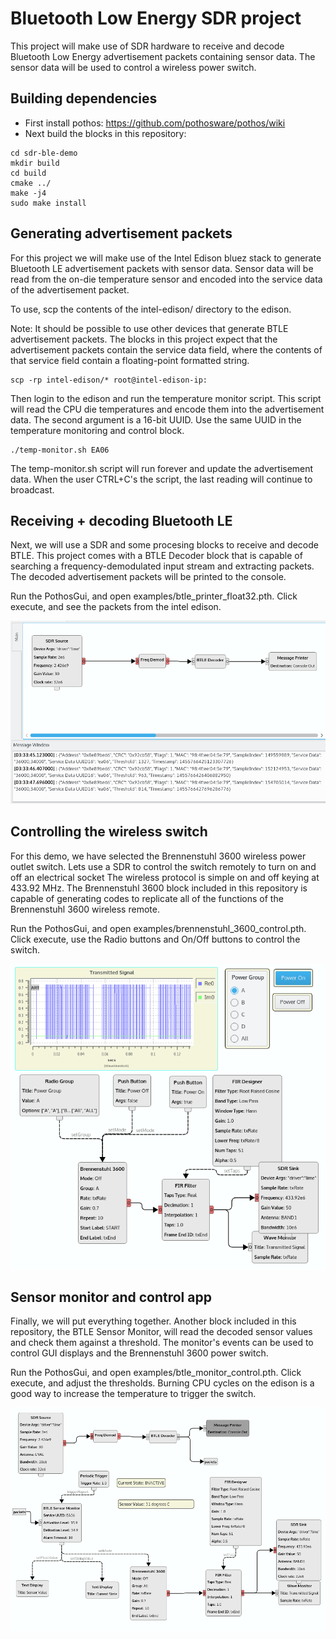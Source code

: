 # Bluetooth Low Energy SDR project

This project will make use of SDR hardware to receive and decode
Bluetooth Low Energy advertisement packets containing sensor data.
The sensor data will be used to control a wireless power switch.

## Building dependencies

* First install pothos: https://github.com/pothosware/pothos/wiki
* Next build the blocks in this repository:

```
cd sdr-ble-demo
mkdir build
cd build
cmake ../
make -j4
sudo make install
```

## Generating advertisement packets

For this project we will make use of the Intel Edison bluez stack
to generate Bluetooth LE advertisement packets with sensor data.
Sensor data will be read from the on-die temperature sensor
and encoded into the service data of the advertisement packet.

To use, scp the contents of the intel-edison/ directory to the edison.

Note: It should be possible to use other devices that generate BTLE advertisement packets.
The blocks in this project expect that the advertisement packets contain the service data field,
where the contents of that service field contain a floating-point formatted string.

```
scp -rp intel-edison/* root@intel-edison-ip:
```

Then login to the edison and run the temperature monitor script.
This script will read the CPU die temperatures and encode them
into the advertisement data. The second argument is a 16-bit UUID.
Use the same UUID in the temperature monitoring and control block.

```
./temp-monitor.sh EA06
```

The temp-monitor.sh script will run forever and update the advertisement data.
When the user CTRL+C's the script, the last reading will continue to broadcast.

## Receiving + decoding Bluetooth LE

Next, we will use a SDR and some procesing blocks to receive and decode BTLE.
This project comes with a BTLE Decoder block that is capable of
searching a frequency-demodulated input stream and extracting packets.
The decoded advertisement packets will be printed to the console.

Run the PothosGui, and open examples/btle_printer_float32.pth.
Click execute, and see the packets from the intel edison.

![Screenshot](https://raw.githubusercontent.com/DesignSparkrs/sdr-ble-demo/master/references/screenshots/btle_printer.png)

## Controlling the wireless switch

For this demo, we have selected the Brennenstuhl 3600 wireless power outlet switch.
Lets use a SDR to control the switch remotely to  turn on and off an electrical socket
The wireless protocol is simple on and off keying at 433.92 MHz.
The Brennenstuhl 3600 block included in this repository
is capable of generating codes to replicate all of the functions
of the Brennenstuhl 3600 wireless remote.

Run the PothosGui, and open examples/brennenstuhl_3600_control.pth.
Click execute, use the Radio buttons and On/Off buttons to control the switch.

![Screenshot](https://raw.githubusercontent.com/DesignSparkrs/sdr-ble-demo/master/references/screenshots/3600_control.png)

## Sensor monitor and control app

Finally, we will put everything together.
Another block included in this repository, the BTLE Sensor Monitor,
will read the decoded sensor values and check them against a threshold.
The monitor's events can be used to control GUI displays
and the Brennenstuhl 3600 power switch.

Run the PothosGui, and open examples/btle_monitor_control.pth.
Click execute, and adjust the thresholds.
Burning CPU cycles on the edison is a good way to increase the temperature to trigger the switch.

![Screenshot](https://raw.githubusercontent.com/DesignSparkrs/sdr-ble-demo/master/references/screenshots/monitor_control.png)
